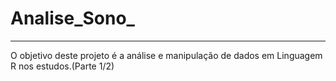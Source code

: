 # Analise_Sono_

_________________________________________________________________
O objetivo deste projeto é a análise e manipulação de dados em Linguagem R nos estudos.(Parte 1/2)

<!--- DEIXAR IMAGEM EM OFF, ATÉ FINALIZAR A DOC![](Sono.png)-->

